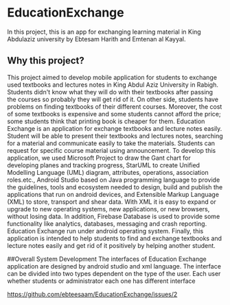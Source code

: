 # EducationExchange

In this project, this is an app for exchanging learning material in King Abdulaziz university by Ebtesam Harith and Emtenan al Kayyal.

## Why this project?

This project aimed to develop mobile application for students to exchange used textbooks 
and lectures notes in King Abdul Aziz University in Rabigh. Students didn't know what 
they will do with their textbooks after passing the courses so probably they will get rid of it. 
On other side, students have problems on finding textbooks of their different courses. Moreover, 
the cost of some textbooks is expensive and some students cannot afford the price; 
some students think that printing book is cheaper for them. 
Education Exchange is an application for exchange textbooks and lecture notes easily. 
Student will be able to present their textbooks and lectures notes, searching for a material and communicate easily to take the materials. 
Students can request for specific course material using announcement. 
To develop this application, we used Microsoft Project to draw the Gant chart for developing planes and tracking progress, 
StarUML to create Unified Modelling Language (UML) diagram, attributes, operations, association roles.etc., 
Android Studio based on Java programming language to provide the guidelines, tools and ecosystem needed to design, 
build and publish the applications that run on android devices, and Extensible Markup Language (XML) to store, 
transport and shear data. With XML it is easy to expand or upgrade to new operating systems, new applications, 
or new browsers, without losing data. In addition, Firebase Database is used to provide some functionality like analytics, 
databases, messaging and crash reporting. Education Exchange run under android operating system. 
Finally, this application is intended to help students to find and exchange textbooks
and lecture notes easily and get rid of it positively by helping another student.

##Overall System Development
  The interfaces of Education Exchange application are designed by android studio and xml language. 
  The interface can be divided into two types dependent on the type of the user. 
  Each user whether students or administrator each one has different interface

https://github.com/ebteesaam/EducationExchange/issues/2
